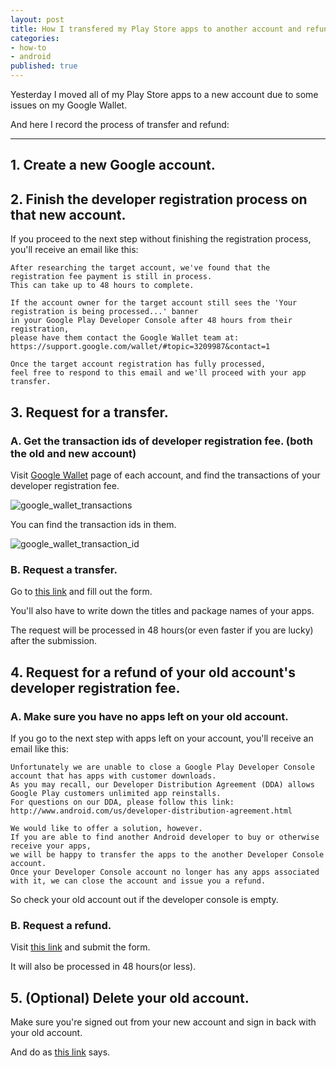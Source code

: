 ```yaml
---
layout: post
title: How I transfered my Play Store apps to another account and refunded developer registration fee
categories:
- how-to
- android
published: true
---
```


Yesterday I moved all of my Play Store apps to a new account due to some issues on my Google Wallet.

And here I record the process of transfer and refund:

----

## 1. Create a new Google account.


## 2. Finish the developer registration process on that new account.

If you proceed to the next step without finishing the registration process, you\'ll receive an email like this:

	After researching the target account, we've found that the registration fee payment is still in process.
	This can take up to 48 hours to complete. 
	
	If the account owner for the target account still sees the 'Your registration is being processed...' banner
	in your Google Play Developer Console after 48 hours from their registration,
	please have them contact the Google Wallet team at: 
	https://support.google.com/wallet/#topic=3209987&contact=1

	Once the target account registration has fully processed,
	feel free to respond to this email and we'll proceed with your app transfer. 


## 3. Request for a transfer.

### A. Get the transaction ids of developer registration fee. (both the old and new account)

Visit [Google Wallet](http://wallet.google.com/manage) page of each account, and find the transactions of your developer registration fee.

![google_wallet_transactions](https://cloud.githubusercontent.com/assets/185988/3806984/c79f6842-1c5a-11e4-9c3a-d6d868091779.png)

You can find the transaction ids in them.

![google_wallet_transaction_id](https://cloud.githubusercontent.com/assets/185988/3806985/c79f69aa-1c5a-11e4-8ce5-3db79ad209e9.png)

### B. Request a transfer.

Go to [this link](https://support.google.com/googleplay/android-developer/checklist/3294213) and fill out the form.

You\'ll also have to write down the titles and package names of your apps.

The request will be processed in 48 hours(or even faster if you are lucky) after the submission.


## 4. Request for a refund of your old account\'s developer registration fee.

### A. Make sure you have no apps left on your old account.

If you go to the next step with apps left on your account, you\'ll receive an email like this:

	Unfortunately we are unable to close a Google Play Developer Console account that has apps with customer downloads.
	As you may recall, our Developer Distribution Agreement (DDA) allows Google Play customers unlimited app reinstalls.
	For questions on our DDA, please follow this link: http://www.android.com/us/developer-distribution-agreement.html
	
	We would like to offer a solution, however.
	If you are able to find another Android developer to buy or otherwise receive your apps,
	we will be happy to transfer the apps to the another Developer Console account.
	Once your Developer Console account no longer has any apps associated with it, we can close the account and issue you a refund.

So check your old account out if the developer console is empty.

### B. Request a refund.

Visit [this link](https://support.google.com/googleplay/android-developer/contact/dev_registration?extra.IssueType=cancel) and submit the form.

It will also be processed in 48 hours(or less).


## 5. (Optional) Delete your old account.

Make sure you\'re signed out from your new account and sign in back with your old account.

And do as [this link](https://support.google.com/accounts/answer/32046) says.


